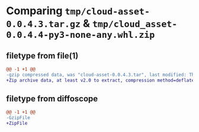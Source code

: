 # Comparing `tmp/cloud-asset-0.0.4.3.tar.gz` & `tmp/cloud_asset-0.0.4.4-py3-none-any.whl.zip`

## filetype from file(1)

```diff
@@ -1 +1 @@
-gzip compressed data, was "cloud-asset-0.0.4.3.tar", last modified: Thu May  4 03:16:22 2023, max compression
+Zip archive data, at least v2.0 to extract, compression method=deflate
```

## filetype from diffoscope

```diff
@@ -1 +1 @@
-GzipFile
+ZipFile
```

